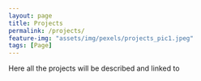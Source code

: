 ```yaml
---
layout: page
title: Projects
permalink: /projects/
feature-img: "assets/img/pexels/projects_pic1.jpeg"
tags: [Page]
---
```


Here all the projects will be described and linked to 
